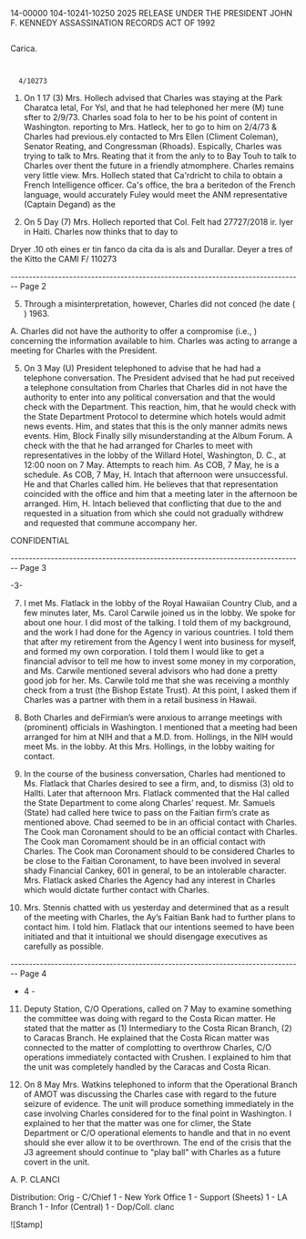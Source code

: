 14-00000
104-10241-10250
2025 RELEASE UNDER THE PRESIDENT JOHN F. KENNEDY ASSASSINATION RECORDS ACT OF 1992

```

```
Carica.

```

```
```

```
```
  4/10273
```

1. On 1 17 (3) Mrs. Hollech advised that Charles was staying at the Park Charatca letal, For Ysl, and that he had telephoned her mere (M) tune sfter to 2/9/73. Charles soad fola to her to be his point of content in Washington. reporting to Mrs. Hatleck, her to go to him on 2/4/73 & Charles had previous.ely contacted to Mrs Ellen (Climent Coleman), Senator Reating, and Congressman (Rhoads). Espically, Charles was trying to talk to Mrs. Reating that it from the anly to to Bay Touh to talk to Charles over thent the future in a friendly atmomphere. Charles remains very little view. Mrs. Hollech stated that Ca'rdricht to chila to obtain a French Intelligence officer. Ca's office, the bra a beritedon of the French language, would accurately Fuley would meet the ANM representative (Captain Degand) as the

2. On 5 Day (7) Mrs. Hollech reported that Col. Felt had 27727/2018 ir. Iyer in Haiti. Charles now thinks that to day to

Dryer .10 oth eines er tin fanco da cita da is als and Durallar. Deyer a tres of the Kitto the
CAMI F/ 110273


-------------------------------------------------------------------------------- Page 2

5. Through a misinterpretation, however, Charles did not conced (he date ( ) 1963.

A. Charles did not have the authority to offer a compromise (i.e., ) concerning the information available to him. Charles was acting to arrange a meeting for Charles with the President.

5. On 3 May (U) President telephoned to advise that he had had a telephone conversation. The President advised that he had put received a telephone consultation from Charles that Charles did in not have the authority to enter into any political conversation and that the would check with the Department. This reaction, him, that he would check with the State Department Protocol to determine which hotels would admit news events. Him, and states that this is the only manner admits news events. Him, Block Finally silly misunderstanding at the Album Forum. A check with the that he had arranged for Charles to meet with representatives in the lobby of the Willard Hotel, Washington, D. C., at 12:00 noon on 7 May. Attempts to reach him. As COB, 7 May, he is a schedule. As COB, 7 May, H. Intach that afternoon were unsuccessful. He and that Charles called him. He believes that that representation coincided with the office and him that a meeting later in the afternoon be arranged. Him, H. Intach believed that conflicting that due to the and requested in a situation from which she could not gradually withdrew and requested that commune accompany her.

CONFIDENTIAL


-------------------------------------------------------------------------------- Page 3

-3-

7. I met Ms. Flatlack in the lobby of the Royal Hawaiian Country Club, and a few minutes later, Ms. Carol Carwile joined us in the lobby. We spoke for about one hour. I did most of the talking. I told them of my background, and the work I had done for the Agency in various countries. I told them that after my retirement from the Agency I went into business for myself, and formed my own corporation. I told them I would like to get a financial advisor to tell me how to invest some money in my corporation, and Ms. Carwile mentioned several advisors who had done a pretty good job for her. Ms. Carwile told me that she was receiving a monthly check from a trust (the Bishop Estate Trust). At this point, I asked them if Charles was a partner with them in a retail business in Hawaii.

8. Both Charles and deFirmian’s were anxious to arrange meetings with (prominent) officials in Washington. I mentioned that a meeting had been arranged for him at NIH and that a M.D. from. Hollings, in the NIH would meet Ms. in the lobby. At this Mrs. Hollings, in the lobby waiting for contact.

9. In the course of the business conversation, Charles had mentioned to Ms. Flatlack that Charles desired to see a firm, and, to dismiss (3) old to Hallti. Later that afternoon Mrs. Flatlack commented that the Hal called the State Department to come along Charles’ request. Mr. Samuels (State) had called here twice to pass on the Faitian firm’s crate as mentioned above. Chad seemed to be in an official contact with Charles. The Cook man Coronament should to be an official contact with Charles. The Cook man Coromament should be in an official contact with Charles. The Cook man Coronament should to be considered Charles to be close to the Faitian Coronament, to have been involved in several shady Financial Cankey, 601 in general, to be an intolerable character. Mrs. Flatlack asked Charles the Agency had any interest in Charles which would dictate further contact with Charles.

10. Mrs. Stennis chatted with us yesterday and determined that as a result of the meeting with Charles, the Ay’s Faitian Bank had to further plans to contact him. I told him. Flatlack that our intentions seemed to have been initiated and that it intuitional we should disengage executives as carefully as possible.


-------------------------------------------------------------------------------- Page 4

- 4 -

11.  Deputy Station, C/O Operations, called on 7 May to examine something the committee was doing with regard to the Costa Rican matter. He stated that the matter as (1) Intermediary to the Costa Rican Branch, (2) to Caracas Branch. He explained that the Costa Rican matter was connected to the matter of complotting to overthrow Charles, C/O operations immediately contacted with Crushen. I explained to him that the unit was completely handled by the Caracas and Costa Rican.

12. On 8 May Mrs. Watkins telephoned to inform that the Operational Branch of AMOT was discussing the Charles case with regard to the future seizure of evidence. The unit will produce something immediately in the case involving Charles considered for to the final point in Washington. I explained to her that the matter was one for climer, the State Department or C/O operational elements to handle and that in no event should she ever allow it to be overthrown. The end of the crisis that the J3 agreement should continue to "play ball" with Charles as a future covert in the unit.

A. P. CLANCI

Distribution:
Orig - C/Chief
1 - New York Office
1 - Support (Sheets)
1 - LA Branch
1 - Infor (Central)
1 - Dop/Coll. clanc

![Stamp]
